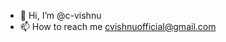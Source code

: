 - 👋 Hi, I’m @c-vishnu
- 📫 How to reach me cvishnuofficial@gmail.com

<!---
c-vishnu/c-vishnu is a ✨ special ✨ repository because its `README.md` (this file) appears on your GitHub profile.
You can click the Preview link to take a look at your changes.
--->
